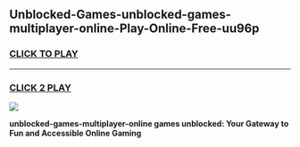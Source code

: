 
## Unblocked-Games-unblocked-games-multiplayer-online-Play-Online-Free-uu96p
<h3>
<a href="https://premium76.site?title=unblocked-games-multiplayer-online&ref=26A">CLICK TO PLAY</a></h3>
<hr>

<h3>
<a href="https://premium76.site?title=unblocked-games-multiplayer-online&ref=26A">CLICK 2 PLAY</a>
  
</h3>

<a href="https://premium76.site?title=unblocked-games-multiplayer-online&ref=26A"><img src="https://clearcache.store/games.png"></a>


**unblocked-games-multiplayer-online games unblocked: Your Gateway to Fun and Accessible Online Gaming**
